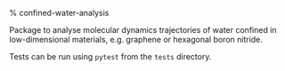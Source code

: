 % confined-water-analysis

Package to analyse molecular dynamics trajectories of water confined in low-dimensional materials, e.g. graphene or hexagonal boron nitride. 

Tests can be run using `pytest` from the `tests` directory.
